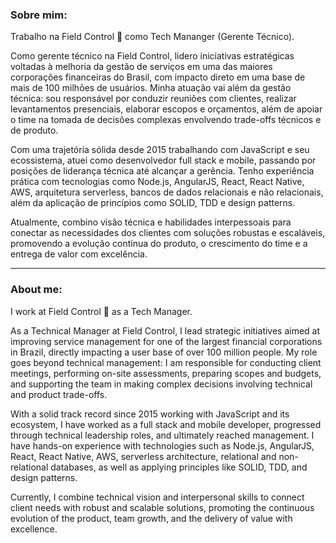 ### Sobre mim:

Trabalho na Field Control 💙 como Tech Mananger (Gerente Técnico).

Como gerente técnico na Field Control, lidero iniciativas estratégicas voltadas à melhoria da gestão de serviços em uma das maiores corporações financeiras do Brasil, com impacto direto em uma base de mais de 100 milhões de usuários. Minha atuação vai além da gestão técnica: sou responsável por conduzir reuniões com clientes, realizar levantamentos presenciais, elaborar escopos e orçamentos, além de apoiar o time na tomada de decisões complexas envolvendo trade-offs técnicos e de produto.

Com uma trajetória sólida desde 2015 trabalhando com JavaScript e seu ecossistema, atuei como desenvolvedor full stack e mobile, passando por posições de liderança técnica até alcançar a gerência. Tenho experiência prática com tecnologias como Node.js, AngularJS, React, React Native, AWS, arquitetura serverless, bancos de dados relacionais e não relacionais, além da aplicação de princípios como SOLID, TDD e design patterns.

Atualmente, combino visão técnica e habilidades interpessoais para conectar as necessidades dos clientes com soluções robustas e escaláveis, promovendo a evolução contínua do produto, o crescimento do time e a entrega de valor com excelência.

----

### About me:

I work at Field Control 💙 as a Tech Manager.

As a Technical Manager at Field Control, I lead strategic initiatives aimed at improving service management for one of the largest financial corporations in Brazil, directly impacting a user base of over 100 million people. My role goes beyond technical management: I am responsible for conducting client meetings, performing on-site assessments, preparing scopes and budgets, and supporting the team in making complex decisions involving technical and product trade-offs.

With a solid track record since 2015 working with JavaScript and its ecosystem, I have worked as a full stack and mobile developer, progressed through technical leadership roles, and ultimately reached management. I have hands-on experience with technologies such as Node.js, AngularJS, React, React Native, AWS, serverless architecture, relational and non-relational databases, as well as applying principles like SOLID, TDD, and design patterns.

Currently, I combine technical vision and interpersonal skills to connect client needs with robust and scalable solutions, promoting the continuous evolution of the product, team growth, and the delivery of value with excellence.
